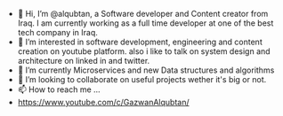 - 👋 Hi, I’m @alqubtan, a Software developer and Content creator from Iraq. I am currently working as a full time developer at one of the best tech company in Iraq.
- 👀 I’m interested in software development, engineering and content creation on youtube platform. also i like to talk on system design and architecture on linked in and twitter.
- 🌱 I’m currently Microservices and new Data structures and algorithms
- 💞️ I’m looking to collaborate on useful projects wether it's big or not.
- 📫 How to reach me ...
- https://www.youtube.com/c/GazwanAlqubtan/

<!---
alqubtan/alqubtan is a ✨ special ✨ repository because its `README.md` (this file) appears on your GitHub profile.
You can click the Preview link to take a look at your changes.
--->
